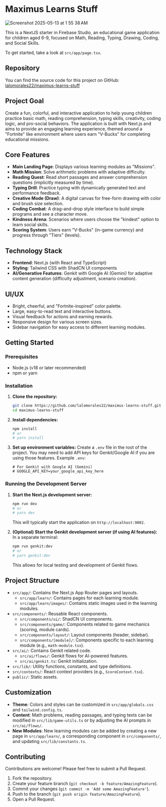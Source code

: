 # Maximus Learns Stuff
![Screenshot 2025-05-13 at 1 55 38 AM](https://github.com/user-attachments/assets/6be68ab2-883a-48f1-94b5-6848e38457a3)

This is a NextJS starter in Firebase Studio, an educational game application for children aged 6-9, focused on Math, Reading, Typing, Drawing, Coding, and Social Skills.

To get started, take a look at `src/app/page.tsx`.

## Repository

You can find the source code for this project on GitHub:
[lalomorales22/maximus-learns-stuff](https://github.com/lalomorales22/maximus-learns-stuff)

## Project Goal

Create a fun, colorful, and interactive application to help young children practice basic math, reading comprehension, typing skills, creativity, coding logic, and pro-social behaviors. The application is built with Next.js and aims to provide an engaging learning experience, themed around a "Fortnite" like environment where users earn "V-Bucks" for completing educational missions.

## Core Features

*   **Main Landing Page**: Displays various learning modules as "Missions".
*   **Math Mission**: Solve arithmetic problems with adaptive difficulty.
*   **Reading Quest**: Read short passages and answer comprehension questions (implicitly measured by time).
*   **Typing Drill**: Practice typing with dynamically generated text and performance feedback.
*   **Creative Mode (Draw)**: A digital canvas for free-form drawing with color and brush size selection.
*   **Coding Combat**: A drag-and-drop style interface to build simple programs and see a character move.
*   **Kindness Arena**: Scenarios where users choose the "kindest" option to learn social skills.
*   **Scoring System**: Users earn "V-Bucks" (in-game currency) and progress through "Tiers" (levels).

## Technology Stack

*   **Frontend**: Next.js (with React and TypeScript)
*   **Styling**: Tailwind CSS with ShadCN UI components
*   **AI/Generative Features**: Genkit with Google AI (Gemini) for adaptive content generation (difficulty adjustment, scenario creation).

## UI/UX

*   Bright, cheerful, and "Fortnite-inspired" color palette.
*   Large, easy-to-read text and interactive buttons.
*   Visual feedback for actions and earning rewards.
*   Responsive design for various screen sizes.
*   Sidebar navigation for easy access to different learning modules.

## Getting Started

### Prerequisites

*   Node.js (v18 or later recommended)
*   npm or yarn

### Installation

1.  **Clone the repository:**
    ```bash
    git clone https://github.com/lalomorales22/maximus-learns-stuff.git
    cd maximus-learns-stuff
    ```

2.  **Install dependencies:**
    ```bash
    npm install
    # or
    # yarn install
    ```

3.  **Set up environment variables:**
    Create a `.env` file in the root of the project. You may need to add API keys for Genkit/Google AI if you are using those features.
    Example `.env`:
    ```
    # For Genkit with Google AI (Gemini)
    # GOOGLE_API_KEY=your_google_api_key_here
    ```

### Running the Development Server

1.  **Start the Next.js development server:**
    ```bash
    npm run dev
    # or
    # yarn dev
    ```
    This will typically start the application on `http://localhost:9002`.

2.  **(Optional) Start the Genkit development server (if using AI features):**
    In a separate terminal:
    ```bash
    npm run genkit:dev
    # or
    # yarn genkit:dev
    ```
    This allows for local testing and development of Genkit flows.

## Project Structure

*   `src/app/`: Contains the Next.js App Router pages and layouts.
    *   `src/app/learn/`: Contains pages for each learning module.
    *   `src/app/learn/images/`: Contains static images used in the learning modules.
*   `src/components/`: Reusable React components.
    *   `src/components/ui/`: ShadCN UI components.
    *   `src/components/game/`: Components related to game mechanics (scoring, module cards).
    *   `src/components/layout/`: Layout components (header, sidebar).
    *   `src/components/[module]/`: Components specific to each learning module (e.g., `math-module.tsx`).
*   `src/ai/`: Contains Genkit related code.
    *   `src/ai/flows/`: Genkit flows for AI-powered features.
    *   `src/ai/genkit.ts`: Genkit initialization.
*   `src/lib/`: Utility functions, constants, and type definitions.
*   `src/contexts/`: React context providers (e.g., `ScoreContext.tsx`).
*   `public/`: Static assets.

## Customization

*   **Theme**: Colors and styles can be customized in `src/app/globals.css` and `tailwind.config.ts`.
*   **Content**: Math problems, reading passages, and typing texts can be modified in `src/lib/game-utils.ts` or by adjusting the AI prompts in `src/ai/flows/`.
*   **New Modules**: New learning modules can be added by creating a new page in `src/app/learn/`, a corresponding component in `src/components/`, and updating `src/lib/constants.ts`.

## Contributing

Contributions are welcome! Please feel free to submit a Pull Request.

1.  Fork the repository.
2.  Create your feature branch (`git checkout -b feature/AmazingFeature`).
3.  Commit your changes (`git commit -m 'Add some AmazingFeature'`).
4.  Push to the branch (`git push origin feature/AmazingFeature`).
5.  Open a Pull Request.
